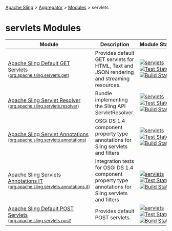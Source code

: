 [Apache Sling](https://sling.apache.org) > [Aggregator](https://github.com/apache/sling-aggregator/) > [Modules](https://github.com/apache/sling-aggregator/blob/master/docs/modules.md) > servlets
# servlets Modules

| Module | Description | Module&nbsp;Status | Pull&nbsp;Requests |
|---    |---    |---    |---    |
| [Apache Sling Default GET Servlets](https://github.com/apache/sling-org-apache-sling-servlets-get) <br/> <small>([org.apache.sling.servlets.get](https://search.maven.org/#search%7Cga%7C1%7Cg%3A%22org.apache.sling%22%20a%3A%22org.apache.sling.servlets.getD%22))</small> |          Provides default GET servlets for HTML, Text and JSON rendering         and streaming resources.      | &#32;[![servlets](https://sling.apache.org/badges/group-servlets.svg)](https://github.com/apache/sling-aggregator/blob/master/docs/group/servlets.md)&#32;[![Test Status](https://img.shields.io/jenkins/t/https/builds.apache.org/job/Sling/job/sling-org-apache-sling-servlets-get/job/master.svg?longCache=true)](https://builds.apache.org/job/Sling/job/sling-org-apache-sling-servlets-get/job/master/test_results_analyzer/)&#32;[![Build Status](https://builds.apache.org/buildStatus/icon?job=Sling/sling-org-apache-sling-servlets-get/master)](https://builds.apache.org/job/Sling/job/sling-org-apache-sling-servlets-get/job/master) | &#32;[![Pull Requests](https://img.shields.io/github/issues-pr/apache/sling-org-apache-sling-servlets-get.svg)](https://github.com/apache/sling-org-apache-sling-servlets-get/pulls) |
| [Apache Sling Servlet Resolver](https://github.com/apache/sling-org-apache-sling-servlets-resolver) <br/> <small>([org.apache.sling.servlets.resolver](https://search.maven.org/#search%7Cga%7C1%7Cg%3A%22org.apache.sling%22%20a%3A%22org.apache.sling.servlets.resolverD%22))</small> |          Bundle implementing the Sling API ServletResolver.      | &#32;[![servlets](https://sling.apache.org/badges/group-servlets.svg)](https://github.com/apache/sling-aggregator/blob/master/docs/group/servlets.md)&#32;[![Test Status](https://img.shields.io/jenkins/t/https/builds.apache.org/job/Sling/job/sling-org-apache-sling-servlets-resolver/job/master.svg?longCache=true)](https://builds.apache.org/job/Sling/job/sling-org-apache-sling-servlets-resolver/job/master/test_results_analyzer/)&#32;[![Build Status](https://builds.apache.org/buildStatus/icon?job=Sling/sling-org-apache-sling-servlets-resolver/master)](https://builds.apache.org/job/Sling/job/sling-org-apache-sling-servlets-resolver/job/master) | &#32;[![Pull Requests](https://img.shields.io/github/issues-pr/apache/sling-org-apache-sling-servlets-resolver.svg)](https://github.com/apache/sling-org-apache-sling-servlets-resolver/pulls) |
| [Apache Sling Servlet Annotations](https://github.com/apache/sling-org-apache-sling-servlets-annotations) <br/> <small>([org.apache.sling.servlets.annotations](https://search.maven.org/#search%7Cga%7C1%7Cg%3A%22org.apache.sling%22%20a%3A%22org.apache.sling.servlets.annotationsD%22))</small> |        OSGi DS 1.4 component property type annotations for Sling servlets and filters      | &#32;[![servlets](https://sling.apache.org/badges/group-servlets.svg)](https://github.com/apache/sling-aggregator/blob/master/docs/group/servlets.md)&#32;[![Test Status](https://img.shields.io/jenkins/t/https/builds.apache.org/job/Sling/job/sling-org-apache-sling-servlets-annotations/job/master.svg?longCache=true)](https://builds.apache.org/job/Sling/job/sling-org-apache-sling-servlets-annotations/job/master/test_results_analyzer/)&#32;[![Build Status](https://builds.apache.org/buildStatus/icon?job=Sling/sling-org-apache-sling-servlets-annotations/master)](https://builds.apache.org/job/Sling/job/sling-org-apache-sling-servlets-annotations/job/master) | &#32;[![Pull Requests](https://img.shields.io/github/issues-pr/apache/sling-org-apache-sling-servlets-annotations.svg)](https://github.com/apache/sling-org-apache-sling-servlets-annotations/pulls) |
| [Apache Sling Servlets Annotations IT](https://github.com/apache/sling-org-apache-sling-servlets-annotations-it) <br/> <small>([org.apache.sling.servlets.annotations.it](https://search.maven.org/#search%7Cga%7C1%7Cg%3A%22org.apache.sling%22%20a%3A%22org.apache.sling.servlets.annotations.itD%22))</small> |        Integration tests for OSGi DS 1.4 component property type annotations for Sling servlets and filters      | &#32;[![servlets](https://sling.apache.org/badges/group-servlets.svg)](https://github.com/apache/sling-aggregator/blob/master/docs/group/servlets.md)&#32;[![Test Status](https://img.shields.io/jenkins/t/https/builds.apache.org/job/Sling/job/sling-org-apache-sling-servlets-annotations-it/job/master.svg?longCache=true)](https://builds.apache.org/job/Sling/job/sling-org-apache-sling-servlets-annotations-it/job/master/test_results_analyzer/)&#32;[![Build Status](https://builds.apache.org/buildStatus/icon?job=Sling/sling-org-apache-sling-servlets-annotations-it/master)](https://builds.apache.org/job/Sling/job/sling-org-apache-sling-servlets-annotations-it/job/master) | &#32;[![Pull Requests](https://img.shields.io/github/issues-pr/apache/sling-org-apache-sling-servlets-annotations-it.svg)](https://github.com/apache/sling-org-apache-sling-servlets-annotations-it/pulls) |
| [Apache Sling Default POST Servlets](https://github.com/apache/sling-org-apache-sling-servlets-post) <br/> <small>([org.apache.sling.servlets.post](https://search.maven.org/#search%7Cga%7C1%7Cg%3A%22org.apache.sling%22%20a%3A%22org.apache.sling.servlets.postD%22))</small> |          Provides default POST servlets.      | &#32;[![servlets](https://sling.apache.org/badges/group-servlets.svg)](https://github.com/apache/sling-aggregator/blob/master/docs/group/servlets.md)&#32;[![Test Status](https://img.shields.io/jenkins/t/https/builds.apache.org/job/Sling/job/sling-org-apache-sling-servlets-post/job/master.svg?longCache=true)](https://builds.apache.org/job/Sling/job/sling-org-apache-sling-servlets-post/job/master/test_results_analyzer/)&#32;[![Build Status](https://builds.apache.org/buildStatus/icon?job=Sling/sling-org-apache-sling-servlets-post/master)](https://builds.apache.org/job/Sling/job/sling-org-apache-sling-servlets-post/job/master) | &#32;[![Pull Requests](https://img.shields.io/github/issues-pr/apache/sling-org-apache-sling-servlets-post.svg)](https://github.com/apache/sling-org-apache-sling-servlets-post/pulls) |
